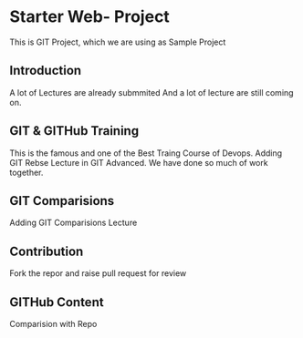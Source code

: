 # Starter Web- Project
This is GIT Project, which we are using as Sample Project

## Introduction
A lot of Lectures are already submmited
And a lot of lecture are still coming on.

## GIT & GITHub Training
This is the famous and one of the Best Traing Course of Devops.
Adding GIT Rebse Lecture in GIT Advanced. We have done so much of work together.

## GIT Comparisions 
Adding GIT Comparisions Lecture

## Contribution
Fork the repor and raise pull request for review

## GITHub Content
Comparision with Repo
